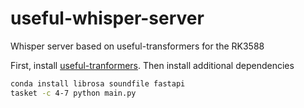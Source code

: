 # useful-whisper-server

Whisper server based on useful-transformers for the RK3588

First, install [useful-tranformers](https://github.com/usefulsensors/useful-transformers). Then install additional dependencies

```bash
conda install librosa soundfile fastapi
tasket -c 4-7 python main.py
```

